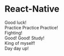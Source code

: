 # React-Native      
Good luck!  
Practice Practice Practice!  
Fighting!    
Good! Good! Study!   
King of myself!   
Day day up!  
